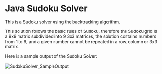 # Java Sudoku Solver

This is a Sudoku solver using the backtracking algorithm.

This solution follows the basic rules of Sudoku, therefore the Sudoku grid is a 9x9 matrix subdivided into 9 3x3 matrices, the solution contains numbers from 1 to 9, and 
a given number cannot be repeated in a row, column or 3x3 matrix.

Here is a sample output of the Sudoku Solver:</br></br>
![SudokuSolver_SampleOutput](https://user-images.githubusercontent.com/78096080/148873908-187f7a30-ce26-436b-a762-34481e558ae0.png)

